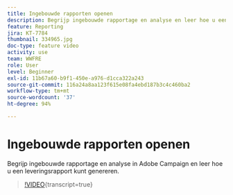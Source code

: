 ```yaml
---
title: Ingebouwde rapporten openen
description: Begrijp ingebouwde rapportage en analyse en leer hoe u een leveringsrapport kunt genereren.
feature: Reporting
jira: KT-7784
thumbnail: 334965.jpg
doc-type: feature video
activity: use
team: WWFRE
role: User
level: Beginner
exl-id: 11b67a60-b9f1-450e-a976-d1cca322a243
source-git-commit: 116a24a8aa123f615e08fa4ebd187b3c4c460ba2
workflow-type: tm+mt
source-wordcount: '37'
ht-degree: 94%

---
```


# Ingebouwde rapporten openen

Begrijp ingebouwde rapportage en analyse in Adobe Campaign en leer hoe u een leveringsrapport kunt genereren.

>[!VIDEO](https://video.tv.adobe.com/v/334965?quality=12&learn=on){transcript=true}
